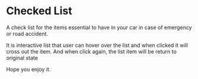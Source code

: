 # Checked List
A check list for the items essential to have in your car in case of emergency or road accident.

It is interactive list that user can hover over the list and when clicked it will cross out the item.
And when click again, the list item will be return to original state 

Hope you enjoy it. 
